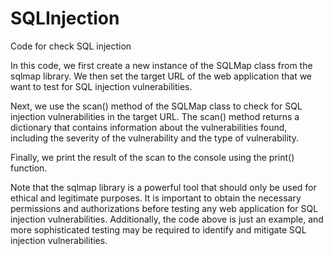 # SQLInjection
Code for check SQL injection


In this code, we first create a new instance of the SQLMap class from the sqlmap library. We then set the target URL of the web application that we want to test for SQL injection vulnerabilities.

Next, we use the scan() method of the SQLMap class to check for SQL injection vulnerabilities in the target URL. The scan() method returns a dictionary that contains information about the vulnerabilities found, 
including the severity of the vulnerability and the type of vulnerability.

Finally, we print the result of the scan to the console using the print() function.

Note that the sqlmap library is a powerful tool that should only be used for ethical and legitimate purposes. 
It is important to obtain the necessary permissions and authorizations before testing any web application for SQL injection vulnerabilities. 
Additionally, the code above is just an example, and more sophisticated testing may be required to identify and mitigate SQL injection vulnerabilities.
